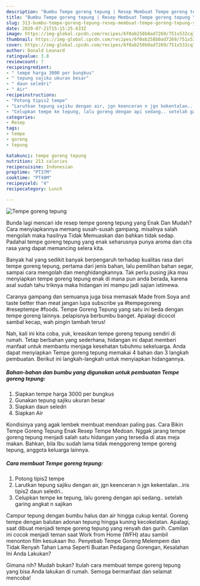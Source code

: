 ```yaml
---
description: "Bumbu Tempe goreng tepung | Resep Membuat Tempe goreng tepung Yang Lezat Sekali"
title: "Bumbu Tempe goreng tepung | Resep Membuat Tempe goreng tepung Yang Lezat Sekali"
slug: 313-bumbu-tempe-goreng-tepung-resep-membuat-tempe-goreng-tepung-yang-lezat-sekali
date: 2020-07-21T15:15:25.633Z
image: https://img-global.cpcdn.com/recipes/6f0ab258b0ad7269/751x532cq70/tempe-goreng-tepung-foto-resep-utama.jpg
thumbnail: https://img-global.cpcdn.com/recipes/6f0ab258b0ad7269/751x532cq70/tempe-goreng-tepung-foto-resep-utama.jpg
cover: https://img-global.cpcdn.com/recipes/6f0ab258b0ad7269/751x532cq70/tempe-goreng-tepung-foto-resep-utama.jpg
author: Donald Leonard
ratingvalue: 3.8
reviewcount: 7
recipeingredient:
- " tempe harga 3000 per bungkus"
- " tepung sajiku ukuran besar"
- " daun seledri"
- " Air"
recipeinstructions:
- "Potong tipis2 tempe"
- "Larutkan tepung sajiku dengan air, jgn keenceran n jgn kekentalan...iris tipis2 daun seledri.."
- "Celupkan tempe ke tepung, lalu goreng dengan api sedang.. setelah garing angkat n sajikan"
categories:
- Resep
tags:
- tempe
- goreng
- tepung

katakunci: tempe goreng tepung 
nutrition: 213 calories
recipecuisine: Indonesian
preptime: "PT37M"
cooktime: "PT40M"
recipeyield: "4"
recipecategory: Lunch

---
```



![Tempe goreng tepung](https://img-global.cpcdn.com/recipes/6f0ab258b0ad7269/751x532cq70/tempe-goreng-tepung-foto-resep-utama.jpg)

Bunda lagi mencari ide resep tempe goreng tepung yang Enak Dan Mudah? Cara menyiapkannya memang susah-susah gampang. misalnya salah mengolah maka hasilnya Tidak Memuaskan dan bahkan tidak sedap. Padahal tempe goreng tepung yang enak seharusnya punya aroma dan cita rasa yang dapat memancing selera kita.

Banyak hal yang sedikit banyak berpengaruh terhadap kualitas rasa dari tempe goreng tepung, pertama dari jenis bahan, lalu pemilihan bahan segar, sampai cara mengolah dan menghidangkannya. Tak perlu pusing jika mau menyiapkan tempe goreng tepung enak di mana pun anda berada, karena asal sudah tahu triknya maka hidangan ini mampu jadi sajian istimewa.

Caranya gampang dan semuanya juga bisa memasak Made from Soya and taste better than meat jangan lupa subscribe ya #tempegoreng #reseptempe #foods. Tempe Goreng Tepung yang satu ini beda dengan tempe goreng lainnya. pelapisnya berbumbu banget. Apalagi dicocol sambal kecap, wah pingin tambah terus!


Nah, kali ini kita coba, yuk, kreasikan tempe goreng tepung sendiri di rumah. Tetap berbahan yang sederhana, hidangan ini dapat memberi manfaat untuk membantu menjaga kesehatan tubuhmu sekeluarga. Anda dapat menyiapkan Tempe goreng tepung memakai 4 bahan dan 3 langkah pembuatan. Berikut ini langkah-langkah untuk menyiapkan hidangannya.

<!--inarticleads1-->

##### Bahan-bahan dan bumbu yang digunakan untuk pembuatan Tempe goreng tepung:

1. Siapkan  tempe harga 3000 per bungkus
1. Gunakan  tepung sajiku ukuran besar
1. Siapkan  daun seledri
1. Siapkan  Air


Kondisinya yang agak lembek membuat mendoan paling pas. Cara Bikin Tempe Goreng Tepung Enak Resep Tempe Medoan. Nggak jarang tempe goreng tepung menjadi salah satu hidangan yang tersedia di atas meja makan. Bahkan, bila Ibu sudah lama tidak menggoreng tempe goreng tepung, anggota keluarga lainnya. 

<!--inarticleads2-->

##### Cara membuat Tempe goreng tepung:

1. Potong tipis2 tempe
1. Larutkan tepung sajiku dengan air, jgn keenceran n jgn kekentalan...iris tipis2 daun seledri..
1. Celupkan tempe ke tepung, lalu goreng dengan api sedang.. setelah garing angkat n sajikan


Campur tepung dengan bumbu halus dan air hingga cukup kental. Goreng tempe dengan balutan adonan tepung hingga kuning kecokelatan. Apalagi, saat dibuat menjadi tempe goreng tepung yang renyah dan gurih. Camilan ini cocok menjadi teman saat Work from Home (WFH) atau sambil menonton film kesukaan lho. Penyebab Tempe Goreng Melempem dan Tidak Renyah Tahan Lama Seperti Buatan Pedagang Gorengan, Kesalahan Ini Anda Lakukan? 

Gimana nih? Mudah bukan? Itulah cara membuat tempe goreng tepung yang bisa Anda lakukan di rumah. Semoga bermanfaat dan selamat mencoba!
